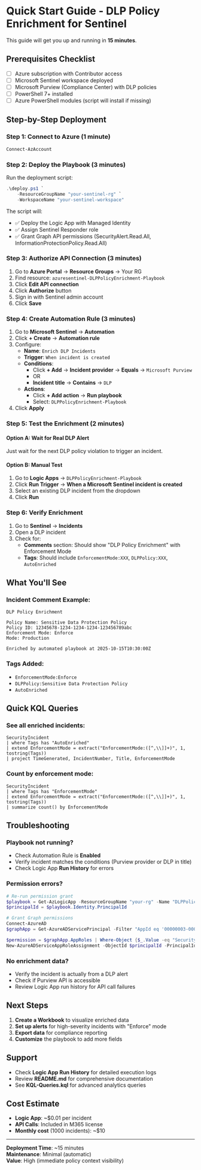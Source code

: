 # Quick Start Guide - DLP Policy Enrichment for Sentinel

This guide will get you up and running in **15 minutes**.

## Prerequisites Checklist

- [ ] Azure subscription with Contributor access
- [ ] Microsoft Sentinel workspace deployed
- [ ] Microsoft Purview (Compliance Center) with DLP policies
- [ ] PowerShell 7+ installed
- [ ] Azure PowerShell modules (script will install if missing)

## Step-by-Step Deployment

### Step 1: Connect to Azure (1 minute)

```powershell
Connect-AzAccount
```

### Step 2: Deploy the Playbook (3 minutes)

Run the deployment script:

```powershell
.\deploy.ps1 `
    -ResourceGroupName "your-sentinel-rg" `
    -WorkspaceName "your-sentinel-workspace"
```

The script will:
- ✅ Deploy the Logic App with Managed Identity
- ✅ Assign Sentinel Responder role
- ✅ Grant Graph API permissions (SecurityAlert.Read.All, InformationProtectionPolicy.Read.All)

### Step 3: Authorize API Connection (3 minutes)

1. Go to **Azure Portal** → **Resource Groups** → Your RG
2. Find resource: `azuresentinel-DLPPolicyEnrichment-Playbook`
3. Click **Edit API connection**
4. Click **Authorize** button
5. Sign in with Sentinel admin account
6. Click **Save**

### Step 4: Create Automation Rule (3 minutes)

1. Go to **Microsoft Sentinel** → **Automation**
2. Click **+ Create** → **Automation rule**
3. Configure:
   - **Name**: `Enrich DLP Incidents`
   - **Trigger**: `When incident is created`
   - **Conditions**: 
     - Click **+ Add** → **Incident provider** → **Equals** → `Microsoft Purview`
     - OR
     - **Incident title** → **Contains** → `DLP`
   - **Actions**: 
     - Click **+ Add action** → **Run playbook**
     - Select: `DLPPolicyEnrichment-Playbook`
4. Click **Apply**

### Step 5: Test the Enrichment (2 minutes)

#### Option A: Wait for Real DLP Alert
Just wait for the next DLP policy violation to trigger an incident.

#### Option B: Manual Test
1. Go to **Logic Apps** → `DLPPolicyEnrichment-Playbook`
2. Click **Run Trigger** → **When a Microsoft Sentinel incident is created**
3. Select an existing DLP incident from the dropdown
4. Click **Run**

### Step 6: Verify Enrichment

1. Go to **Sentinel** → **Incidents**
2. Open a DLP incident
3. Check for:
   - **Comments** section: Should show "DLP Policy Enrichment" with Enforcement Mode
   - **Tags**: Should include `EnforcementMode:XXX`, `DLPPolicy:XXX`, `AutoEnriched`

## What You'll See

### Incident Comment Example:
```
DLP Policy Enrichment

Policy Name: Sensitive Data Protection Policy
Policy ID: 12345678-1234-1234-1234-123456789abc
Enforcement Mode: Enforce
Mode: Production

Enriched by automated playbook at 2025-10-15T10:30:00Z
```

### Tags Added:
- `EnforcementMode:Enforce`
- `DLPPolicy:Sensitive Data Protection Policy`
- `AutoEnriched`

## Quick KQL Queries

### See all enriched incidents:
```kql
SecurityIncident
| where Tags has "AutoEnriched"
| extend EnforcementMode = extract("EnforcementMode:([^,\\]]+)", 1, tostring(Tags))
| project TimeGenerated, IncidentNumber, Title, EnforcementMode
```

### Count by enforcement mode:
```kql
SecurityIncident
| where Tags has "EnforcementMode"
| extend EnforcementMode = extract("EnforcementMode:([^,\\]]+)", 1, tostring(Tags))
| summarize count() by EnforcementMode
```

## Troubleshooting

### Playbook not running?
- Check Automation Rule is **Enabled**
- Verify incident matches the conditions (Purview provider or DLP in title)
- Check Logic App **Run History** for errors

### Permission errors?
```powershell
# Re-run permission grant
$playbook = Get-AzLogicApp -ResourceGroupName "your-rg" -Name "DLPPolicyEnrichment-Playbook"
$principalId = $playbook.Identity.PrincipalId

# Grant Graph permissions
Connect-AzureAD
$graphApp = Get-AzureADServicePrincipal -Filter "AppId eq '00000003-0000-0000-c000-000000000000'"

$permission = $graphApp.AppRoles | Where-Object {$_.Value -eq "SecurityAlert.Read.All"}
New-AzureADServiceAppRoleAssignment -ObjectId $principalId -PrincipalId $principalId -ResourceId $graphApp.ObjectId -Id $permission.Id
```

### No enrichment data?
- Verify the incident is actually from a DLP alert
- Check if Purview API is accessible
- Review Logic App run history for API call failures

## Next Steps

1. **Create a Workbook** to visualize enriched data
2. **Set up alerts** for high-severity incidents with "Enforce" mode
3. **Export data** for compliance reporting
4. **Customize** the playbook to add more fields

## Support

- Check **Logic App Run History** for detailed execution logs
- Review **README.md** for comprehensive documentation
- See **KQL-Queries.kql** for advanced analytics queries

## Cost Estimate

- **Logic App**: ~$0.01 per incident
- **API Calls**: Included in M365 license
- **Monthly cost** (1000 incidents): ~$10

---

**Deployment Time**: ~15 minutes  
**Maintenance**: Minimal (automatic)  
**Value**: High (immediate policy context visibility)


